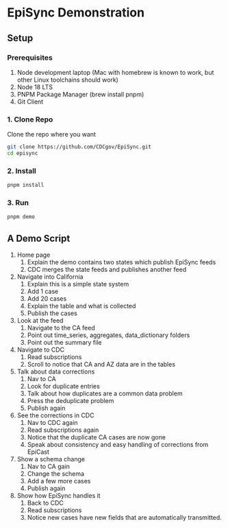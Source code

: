 # EpiSync Demonstration

## Setup

### Prerequisites

1. Node development laptop (Mac with homebrew is known to work, but other Linux toolchains should work)
2. Node 18  LTS
3. PNPM Package Manager (brew install pnpm)
4. Git Client

### 1. Clone Repo

Clone the repo where you want

```sh
git clone https://github.com/CDCgov/EpiSync.git 
cd episync
```

### 2. Install

```sh
pnpm install
```

### 3. Run

```sh
pnpm demo
```

## A Demo Script

1. Home page
   1. Explain the demo contains two states which publish EpiSync feeds
   2. CDC merges the state feeds and publishes another feed
2. Navigate into California
   1. Explain this is a simple state system
   2. Add 1 case
   3. Add 20 cases
   4. Explain the table and what is collected
   5. Publish the cases
3. Look at the feed
   1. Navigate to the CA feed
   2. Point out time_series, aggregates, data_dictionary folders
   3. Point out the summary file
4. Navigate to CDC
   1. Read subscriptions
   2. Scroll to notice that CA and AZ data are in the tables
5. Talk about data corrections
   1. Nav to CA
   2. Look for duplicate entries
   3. Talk about how duplicates are a common data problem
   4. Press the deduplicate problem
   5. Publish again
6. See the corrections in CDC
   1. Nav to CDC again
   2. Read subscriptions again
   3. Notice that the duplicate CA cases are now gone
   4. Speak about consistency and easy handling of corrections from EpiCast
7. Show a schema change
   1. Nav to CA gain
   2. Change the schema
   3. Add a few more cases
   4. Publish again
8. Show how EpiSync handles it
   1. Back to CDC
   2. Read subscriptions
   3. Notice new cases have new fields that are automatically transmitted.
